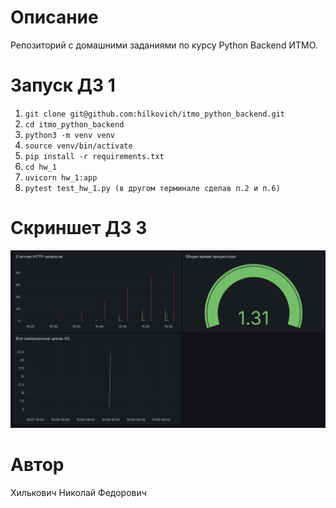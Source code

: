 # Описание
Репозиторий с домашними заданиями по курсу Python Backend ИТМО.

# Запуск ДЗ 1
1. ```git clone git@github.com:hilkovich/itmo_python_backend.git```
2. ```cd itmo_python_backend```
3. ```python3 -m venv venv```
4. ```source venv/bin/activate```
5. ```pip install -r requirements.txt```
6. ```cd hw_1```
7. ```uvicorn hw_1:app```
8. ```pytest test_hw_1.py (в другом терминале сделав п.2 и п.6)```

# Скриншет ДЗ 3
![dashboard](docs/monitoring/dashboard.png)

# Автор
Хилькович Николай Федорович
